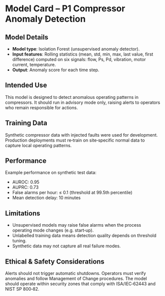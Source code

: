 # Model Card – P1 Compressor Anomaly Detection

## Model Details
- **Model type**: Isolation Forest (unsupervised anomaly detector).
- **Input features**: Rolling statistics (mean, std, min, max, last value, first difference) computed on six signals: flow, Ps, Pd, vibration, motor current, temperature.
- **Output**: Anomaly score for each time step.

## Intended Use
This model is designed to detect anomalous operating patterns in compressors.  It should run in advisory mode only, raising alerts to operators who remain responsible for actions.

## Training Data
Synthetic compressor data with injected faults were used for development.  Production deployments must re‑train on site‑specific normal data to capture local operating patterns.

## Performance
Example performance on synthetic test data:
- AUROC: 0.95
- AUPRC: 0.73
- False alarms per hour: ≤ 0.1 (threshold at 99.5th percentile)
- Mean detection delay: 10 minutes

## Limitations
- Unsupervised models may raise false alarms when the process operating mode changes (e.g. start‑up).
- Unlabelled training data means detection quality depends on threshold tuning.
- Synthetic data may not capture all real failure modes.

## Ethical & Safety Considerations
Alerts should not trigger automatic shutdowns.  Operators must verify anomalies and follow Management of Change procedures.  The model should operate within security zones that comply with ISA/IEC‑62443 and NIST SP 800‑82.
